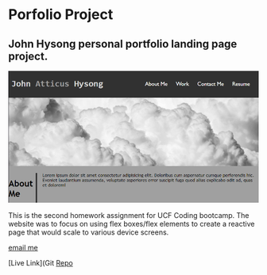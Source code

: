 # Porfolio Project
## John Hysong personal portfolio landing page project.
![screenshot](assets/images/screenshot.png)

This is the second homework assignment for UCF Coding bootcamp. The website was to focus on using flex boxes/flex elements to create a reactive page that would scale to various device screens.

[email me](mailto:johnahysong@gmail.com)

[Live Link](Git
[Repo](https://github.com/johnatticus/John-H-Portfolio)
